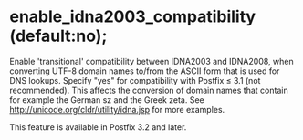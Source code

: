 # enable_idna2003_compatibility (default:no); 

 Enable 'transitional' compatibility between IDNA2003 and IDNA2008,
when converting UTF-8 domain names to/from the ASCII form that is
used for DNS lookups. Specify "yes" for compatibility with Postfix
&le; 3.1 (not recommended). This affects the conversion of domain
names that contain for example the German sz and the Greek zeta.
See http://unicode.org/cldr/utility/idna.jsp for more examples.


 This feature is available in Postfix 3.2 and later.  


